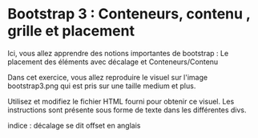 # Bootstrap 3 : Conteneurs, contenu , grille et placement

Ici, vous allez apprendre des notions importantes de bootstrap :
Le placement des éléments avec décalage et Conteneurs/Contenu

Dans cet exercice, vous allez reproduire le visuel sur l'image bootstrap3.png qui est pris sur une taille medium et plus.

Utilisez et modifiez le fichier HTML fourni pour obtenir ce visuel. Les instructions sont présente sous forme de texte dans les différentes divs.

indice : décalage se dit offset en anglais
